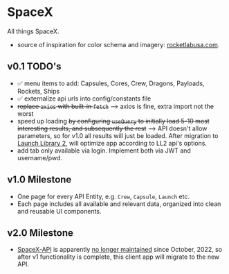 # SpaceX

All things SpaceX.

* source of inspiration for color schema and imagery: [rocketlabusa.com](https://www.rocketlabusa.com/).


## v0.1 TODO's
* :white_check_mark: menu items to add: Capsules, Cores, Crew, Dragons, Payloads, Rockets, Ships
* :white_check_mark: externalize api urls into config/constants file
* ~~replace `axios` with built-in `fetch`~~ --> axios is fine, extra import not the worst
* speed up loading ~~by configuring `useQuery` to initially load 5-10 most interesting results, and subsequently the rest~~ --> API doesn't allow parameters, so for v1.0 all results will just be loaded. After migration to [Launch Library 2](https://thespacedevs.com/llapi), will optimize app according to LL2 api's options.
* add tab only available via login. Implement both via JWT and username/pwd.

## v1.0 Milestone
* One page for every API Entity, e.g. `Crew`, `Capsule`, `Launch` etc.
* Each page includes all available and relevant data, organized into clean and reusable UI components.

## v2.0 Milestone
* [SpaceX-API](github.com/r-spacex/SpaceX-API) is apparently [no longer maintained](https://github.com/r-spacex/SpaceX-API/issues/1243) since October, 2022, so after v1 functionality is complete, this client app will migrate to the new API. 
